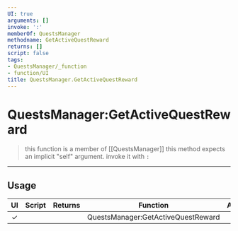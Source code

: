```yaml
---
UI: true
arguments: []
invoke: ':'
memberOf: QuestsManager
methodname: GetActiveQuestReward
returns: []
script: false
tags:
- QuestsManager/_function
- function/UI
title: QuestsManager.GetActiveQuestReward
---
```

# QuestsManager:GetActiveQuestReward
> this function is a member of [[QuestsManager]]
> this method expects an implicit "self" argument. invoke it with `:`
-----
## Usage
|  UI | Script | Returns | Function | Arguments |
|:---:|:------:|-------:|:--------:|:---------|
|✓| ||QuestsManager:GetActiveQuestReward||
